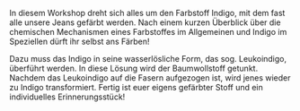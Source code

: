 
In diesem Workshop dreht sich alles um den Farbstoff Indigo, mit dem
fast alle unsere Jeans gefärbt werden. Nach einem kurzen Überblick über
die chemischen Mechanismen eines Farbstoffes im Allgemeinen und Indigo
im Speziellen dürft ihr selbst ans Färben!

Dazu muss das Indigo in seine wasserlösliche Form, das sog. Leukoindigo,
überführt werden. In diese Lösung wird der Baumwollstoff getunkt.
Nachdem das Leukoindigo auf die Fasern aufgezogen ist, wird jenes wieder
zu Indigo transformiert. Fertig ist euer eigens gefärbter Stoff und ein
individuelles Erinnerungsstück!
